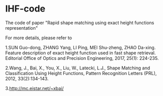 # IHF-code
The code of paper "Rapid shape matching using exact height functions representation"

For more details, please refer to

1.SUN Guo-dong, ZHANG Yang, LI Ping, MEI Shu-zheng, ZHAO Da-xing. Feature description of exact height function used in fast shape retrieval. Editorial Office of Optics and Precision Engineering, 2017, 25(1): 224-235.

2.Wang, J., Bai, X., You, X., Liu, W., Latecki, L.J., Shape Matching and Classification Using Height Functions, Pattern Recognition Letters (PRL), 2012, 33(2):134-143.

3.http://mc.eistar.net/~xbai/
